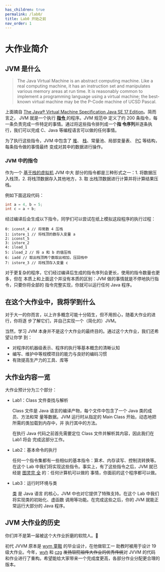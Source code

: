 ```yaml
---
has_children: true
permalink: /lab0/
title: Lab0 开始之前
nav_order: 1
---
```


# 大作业简介

## JVM 是什么

> The Java Virtual Machine is an abstract computing machine. Like a real
> computing machine, it has an instruction set and manipulates various memory
> areas at run time. It is reasonably common to implement a programming language
> using a virtual machine; the best-known virtual machine may be the P-Code
> machine of UCSD Pascal.

上面摘自 [The Java® Virtual Machine Specification Java SE 17
Edition](https://docs.oracle.com/javase/specs/jvms/se17/jvms17.pdf)。简而言之，
JVM 就是一个执行 [**指令**
](https://en.wikipedia.org/wiki/Instruction_set_architecture) 的程序。JVM 规范中
定义了约 200 条指令，每一条负责完成一件特定的事情。通过将这些指令排列成一个**指
令序列**并逐条执行，我们可以完成 C、Java 等编程语言可以做的任何事情。

为了执行这些指令，JVM 中包含了
[堆](https://en.wikipedia.org/wiki/Heap_(programming))、
[栈](https://en.wikipedia.org/wiki/Call_stack)、常量池、局部变量表、
[PC](https://en.wikipedia.org/wiki/Program_counter) 等结构，每条指令做的事情最终
变成对其中的数据进行操作。

### JVM 中的指令

作为一个 [基于栈的虚拟机](https://en.wikipedia.org/wiki/Stack_machine) JVM 中大
部分的指令都是三种形式之一：1. 将数据压入栈顶，2. 将栈顶数据存入其他地方，3. 取
出栈顶数据进行计算并将计算结果压栈。

例如下面这段代码：

```java
int a = 4, b = 5;
int c = a + b;
```

经过编译后会生成以下指令，同学们可以尝试在纸上模拟这段程序的执行过程：

```
0: iconst_4 // 将常数 4 压栈
1: istore_1 // 将栈顶的数存入变量 a
2: iconst_5
3: istore_2
4: iload_1
5: iload_2 // 将 a 和 b 的值压栈
6: iadd // 取出栈顶两个数取出相加，压回栈中
7: istore_3 // 将栈顶存入变量 c
```

对于更复杂的程序，它们经过编译后生成的指令序列会更长，使用的指令数量也更多，但在
本质上和上面这个并没有本质的区别：JVM 做的事情就是不停地执行指令，只要你将全部的
指令完整实现，你就可以运行任何 Java 程序。

## 在这个大作业中，我将学到什么

对于大一的你而言，以上许多概念可能十分陌生，但不用担心，随着大作业的进行，你将逐
步了解它们，并自己实现一个（简化的）JVM。

当然，学习 JVM 本身并不是这个大作业的最终目的。通过这个大作业，我们还希望让你学
到：

- 对程序的机器级表示、程序的执行等基本概念的清晰认知
- 编写、维护中等规模项目的能力与良好的编码习惯
- 有效提高生产力的工具、库等

## 大作业内容一览

大作业预计分为三个部分：

- Lab1：Class 文件查找与解析

  Class 文件是 Java 语言的编译产物，每个文件中包含了一个 Java 类的成员、方法和常
  量等数据。JVM 运行时从指定的 Main Class 开始，动态地把所需的类加载到内存中，并
  执行其中的方法。

  在执行 Java 代码之前首先需要定位 Class 文件并解析其内容，因此我们在 Lab1 将会
  完成这部分工作。

- Lab2：基本命令的执行

  任何一个指令集都有一些相似的基本指令：算术、内存读写、控制流转换等。在这个 Lab
  中我们将实现这些指令。事实上，有了这些指令之后，JVM 就已经是 [图灵完
  全](https://en.wikipedia.org/wiki/Turing_completeness) 的：任何计算机可以做的
  事情，你面前的这个程序都可以做。

- Lab3：运行时环境与类

  [类](https://en.wikipedia.org/wiki/Class_(computer_programming)) 是 Java 语言
  的核心，JVM 中也对它提供了特殊支持。在这个 Lab 中我们将实现类的初始化、虚函数
  调用等功能。在完成这些之后，你的 JVM 就能正常运行大部分的 Java 程序。

## JVM 大作业的历史

你们并不是第一届被这个大作业折磨的软院人。🤣

初代 JVVM 原本是 [wym 童鞋](https://github.com/wym0120) 的毕业设计，在他做软工一
助教时被用于设计 19 级大作业。今年，[wyh](https://github.com/wyh2023) 和
[czg](https://github.com/amnore) ~~发扬软院祖传大作业的优秀传统~~对 JVVM 的代码
和作业进行了重构。希望能给大家带来一个完成度更高，各部分作业分配更合理的版本。
